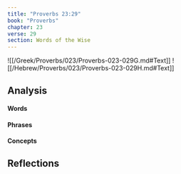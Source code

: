 ```yaml
---
title: "Proverbs 23:29"
book: "Proverbs"
chapter: 23
verse: 29
section: Words of the Wise
---
```

![[/Greek/Proverbs/023/Proverbs-023-029G.md#Text]]
![[/Hebrew/Proverbs/023/Proverbs-023-029H.md#Text]]

## Analysis

#### Words

#### Phrases

#### Concepts

## Reflections

